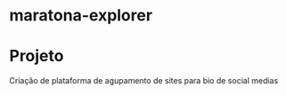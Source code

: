 # maratona-explorer

# Projeto
Criação de plataforma de agupamento de sites para bio de social medias

